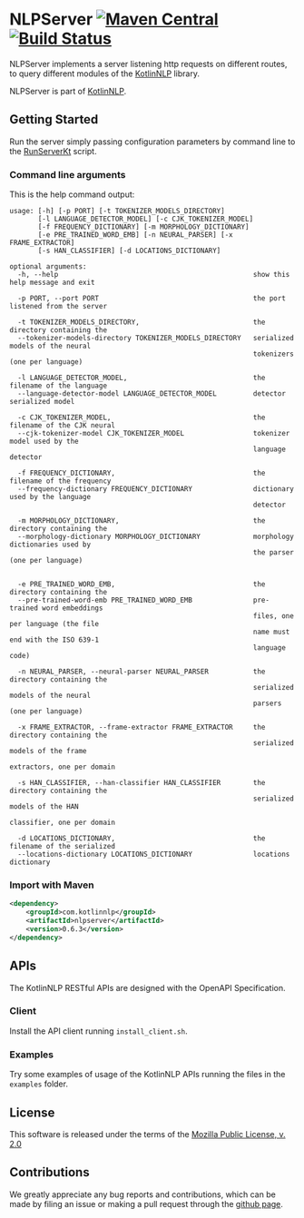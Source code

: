 # NLPServer [![Maven Central](https://img.shields.io/maven-central/v/com.kotlinnlp/nlpserver.svg?label=Maven%20Central)](https://search.maven.org/search?q=g:%22com.kotlinnlp%22%20AND%20a:%22nlpserver%22) [![Build Status](https://travis-ci.org/KotlinNLP/NLPServer.svg?branch=master)](https://travis-ci.org/KotlinNLP/NLPServer)

NLPServer implements a server listening http requests on different routes, to query different modules of the [KotlinNLP](http://kotlinnlp.com/ "KotlinNLP") library.

NLPServer is part of [KotlinNLP](http://kotlinnlp.com/ "KotlinNLP").


## Getting Started

Run the server simply passing configuration parameters by command line to the
[RunServerKt](https://???/ "RunServerKt") script.

### Command line arguments

This is the help command output:
```
usage: [-h] [-p PORT] [-t TOKENIZER_MODELS_DIRECTORY]
       [-l LANGUAGE_DETECTOR_MODEL] [-c CJK_TOKENIZER_MODEL]
       [-f FREQUENCY_DICTIONARY] [-m MORPHOLOGY_DICTIONARY]
       [-e PRE_TRAINED_WORD_EMB] [-n NEURAL_PARSER] [-x FRAME_EXTRACTOR]
       [-s HAN_CLASSIFIER] [-d LOCATIONS_DICTIONARY]

optional arguments:
  -h, --help                                                show this help message and exit

  -p PORT, --port PORT                                      the port listened from the server

  -t TOKENIZER_MODELS_DIRECTORY,                            the directory containing the
  --tokenizer-models-directory TOKENIZER_MODELS_DIRECTORY   serialized models of the neural
                                                            tokenizers (one per language)

  -l LANGUAGE_DETECTOR_MODEL,                               the filename of the language
  --language-detector-model LANGUAGE_DETECTOR_MODEL         detector serialized model

  -c CJK_TOKENIZER_MODEL,                                   the filename of the CJK neural
  --cjk-tokenizer-model CJK_TOKENIZER_MODEL                 tokenizer model used by the
                                                            language detector

  -f FREQUENCY_DICTIONARY,                                  the filename of the frequency
  --frequency-dictionary FREQUENCY_DICTIONARY               dictionary used by the language
                                                            detector

  -m MORPHOLOGY_DICTIONARY,                                 the directory containing the
  --morphology-dictionary MORPHOLOGY_DICTIONARY             morphology dictionaries used by
                                                            the parser (one per language)
                                                            

  -e PRE_TRAINED_WORD_EMB,                                  the directory containing the
  --pre-trained-word-emb PRE_TRAINED_WORD_EMB               pre-trained word embeddings
                                                            files, one per language (the file
                                                            name must end with the ISO 639-1
                                                            language code)

  -n NEURAL_PARSER, --neural-parser NEURAL_PARSER           the directory containing the
                                                            serialized models of the neural
                                                            parsers (one per language)

  -x FRAME_EXTRACTOR, --frame-extractor FRAME_EXTRACTOR     the directory containing the
                                                            serialized models of the frame
                                                            extractors, one per domain

  -s HAN_CLASSIFIER, --han-classifier HAN_CLASSIFIER        the directory containing the
                                                            serialized models of the HAN
                                                            classifier, one per domain

  -d LOCATIONS_DICTIONARY,                                  the filename of the serialized
  --locations-dictionary LOCATIONS_DICTIONARY               locations dictionary
```

### Import with Maven

```xml
<dependency>
    <groupId>com.kotlinnlp</groupId>
    <artifactId>nlpserver</artifactId>
    <version>0.6.3</version>
</dependency>
```

## APIs

The KotlinNLP RESTful APIs are designed with the OpenAPI Specification.

### Client

Install the API client running `install_client.sh`. 

### Examples

Try some examples of usage of the KotlinNLP APIs running the files in the `examples` folder.


## License

This software is released under the terms of the 
[Mozilla Public License, v. 2.0](https://mozilla.org/MPL/2.0/ "Mozilla Public License, v. 2.0")


## Contributions

We greatly appreciate any bug reports and contributions, which can be made by filing an issue or making a pull 
request through the [github page](https://github.com/KotlinNLP/NLPServer "NLPServer on GitHub").
